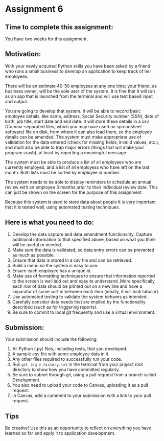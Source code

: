 # Assignment 6

## Time to complete this assignment:

You have two weeks for this assignment.

## Motivation:

With your newly acquired Python skills you have been asked by a friend who 
runs a small business to develop an application to keep track of her employees.

There will be an estimate 40-50 employees at any one time; your friend, as business
owner, will be the sole user of the system. It is fine that it will run as an app
that is launched from the terminal and will use text based input and output.

You are going to develop that system. It will be able to record basic employee 
details, like name, address, Social Security number (SSN), date of birth, job title,
start date and end date. It will store these details in a csv (Comma-separated files,
which you may have used on spreadsheet software) file on disk, from where
it can also load them, so the employee details can be amended. The system must make 
appropriate use of validation for the data entered (check for missing fields, invalid
values, etc.), and must also be able to trap major errors (things that will make your
program crash), at least by reporting a meaningful message.

The system must be able to produce a list of all employees who are currently 
employed, and a list of all employess who have left on the last month. Both 
lists must be sorted by employee id number.

The system needs to be able to display reminders to schedule an annual review 
with an employee 3 months prior to their individual review date. This can just 
be shown on the screen for the purpose of this assignment.

Because this system is used to store data about people it is very important 
that it is tested well, using automated testing techniques.

## Here is what you need to do:

1. Develop the data capture and data amendment functionality. Capture 
additional information to that specified above, based on what you think will 
be useful or needed.
1. Make sure the data is validated, so data entry errors can be prevented as 
much as possible.
1. Ensure that data is stored in a csv file and can be retrieved.
1. Build a menu so the system is easy to use.
1. Ensure each employee has a unique id.
1. Make use of formatting techniques to ensure that information reported to 
the screen is well laid out and easy to understand. More specifically, each 
row of data should be printed out on a new line and have a separator of some 
sort in between each item (ideally, it will look tabular).
1. Use automated testing to validate the system behaves as intended.
1. Carefully consider data needs that are implied by the functionality 
described (such as for triggering reports).
1. Be sure to commit to local git frequently and use a virtual environment.

## Submission:

Your submission should include the following:

1. All Python (.py) files, including tests, that you developed.
1. A sample csv file with some employee data in it.
1. Any other files required to successfully run your code.
1. Run `git log > history.txt` in the terminal from your project root 
directory to show how you have committed regularly.
1. Be sure to submit through git, using a pull request from a branch called *Development*. 
1. You also need to upload your code to Canvas, uploading it as a pull request.
1. In Canvas, add a comment to your submission with a link to your pull request.

## Tips

Be creative! Use this as an opportunity to reflect on everything you have 
learned so far and apply it to application development.
